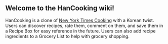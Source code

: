 ## Welcome to the HanCooking wiki!

HanCooking is a clone of [New York Times Cooking](https://cooking.nytimes.com/) with a Korean twist. Users can discover recipes, rate them, comment on them, and save them in a Recipe Box for easy reference in the future. Users can also add recipe ingredients to a Grocery List to help with grocery shopping.
